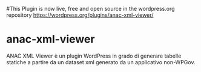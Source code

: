 #This Plugin is now live, free and open source in the wordpress.org repository
https://wordpress.org/plugins/anac-xml-viewer/

# anac-xml-viewer
ANAC XML Viewer è un plugin WordPress in grado di generare tabelle statiche a partire da un dataset xml generato da un applicativo non-WPGov.
